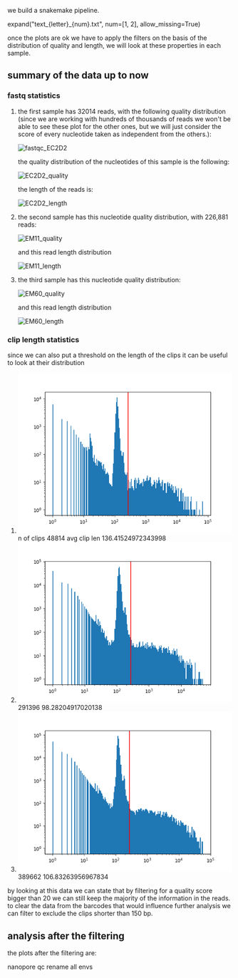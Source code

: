 
we build a snakemake pipeline.

expand("text_{letter}_{num}.txt", num=[1, 2], allow_missing=True)


once the plots are ok we have to apply the filters on the basis of the distribution of quality and length, we will look at these properties in each sample.

## summary of the data up to now

### fastq statistics
1. the first sample has 32014 reads, with the following quality distribution (since we are working with hundreds of thousands of reads we won't be able to see these plot for the other ones, but we will just consider the score of every nucleotide taken as independent from the others.):

    ![fastqc_EC2D2](fastq_statistics/fastqc_EC2D2.png)

    the quality distribution of the nucleotides of this sample is the following:

    ![EC2D2_quality](fastq_statistics/EC2D2_quality)
    
    the length of the reads is:

    ![EC2D2_length](fastq_statistics/EC2D2_length)

2. the second sample has this nucleotide quality distribution, with 226,881 reads:

    ![EM11_quality](fastq_statistics/EM11_quality)

    and this read length distribution

    ![EM11_length](fastq_statistics/EM11_legth)

3. the third sample has this nucleotide quality distribution:

    ![EM60_quality](fastq_statistics/EM60_quality)

    and this read length distribution

    ![EM60_length](fastq_statistics/EM60_legth)

### clip length statistics

since we can also put a threshold on the length of the clips it can be useful to look at their distribution

1. 
    ![EC2D2_clip_length](images/clips_len_distr/EC2D2.png)
    n of clips 48814
    avg clip len 136.41524972343998
2.
    ![EM11_clip_length](images/clips_len_distr/EM11.png)
    291396
    98.28204917020138
3.
    ![EM60_clip_length](images/clips_len_distr/EM60.png)
    389662
    106.83263956967834

by looking at this data we can state that by filtering for a quality score bigger than 20 we can still keep the majority of the information in the reads.
to clear the data from the barcodes that would influence further analysis we can filter to exclude the clips shorter than 150 bp.


## analysis after the filtering

the plots after the filtering are:

nanopore qc
rename all envs